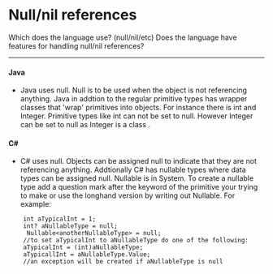 # Null/nil references
Which does the language use? (null/nil/etc)
Does the language have features for handling null/nil references?
***
#### Java
* Java uses null.  Null is to be used when the object is not referencing anything. Java in addtion to the regular primitive types has wrapper classes that 'wrap' primitives into objects. For instance there is int and Integer. Primitive types like int can not be set to null. However Integer can be set to null as Integer is a class . 
#### C#
* C# uses null. Objects can be assigned null to indicate that they are not referencing anything. Addtionally C# has nullable types where data types can be assigned null. Nullable is in System. To create a nullable type add a question mark after the keyword of the primitive your trying to make or use the longhand version by writing out Nullable<Type>. For example:
```CSharp
    int aTypicalInt = 1;
    int? aNullableType = null;
     Nullable<anotherNullableType> = null;
    //to set aTypicalInt to aNullableType do one of the following:
    aTypicalInt = (int)aNullableType;
    aTypicallInt = aNullableType.Value;
    //an exception will be created if aNullableType is null
```

